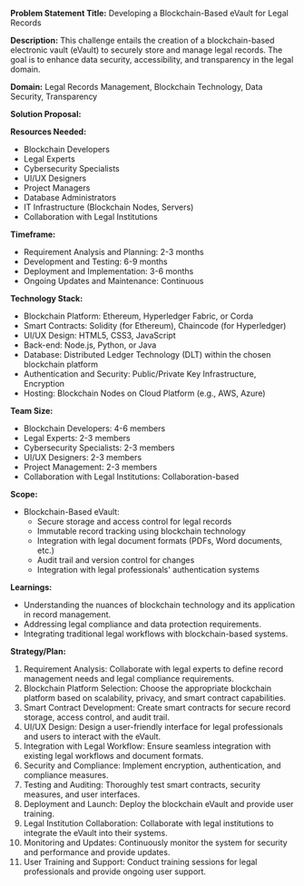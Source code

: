 **Problem Statement Title:** Developing a Blockchain-Based eVault for Legal Records

**Description:** This challenge entails the creation of a blockchain-based electronic vault (eVault) to securely store and manage legal records. The goal is to enhance data security, accessibility, and transparency in the legal domain.

**Domain:** Legal Records Management, Blockchain Technology, Data Security, Transparency

**Solution Proposal:**

**Resources Needed:**
- Blockchain Developers
- Legal Experts
- Cybersecurity Specialists
- UI/UX Designers
- Project Managers
- Database Administrators
- IT Infrastructure (Blockchain Nodes, Servers)
- Collaboration with Legal Institutions

**Timeframe:**
- Requirement Analysis and Planning: 2-3 months
- Development and Testing: 6-9 months
- Deployment and Implementation: 3-6 months
- Ongoing Updates and Maintenance: Continuous

**Technology Stack:**
- Blockchain Platform: Ethereum, Hyperledger Fabric, or Corda
- Smart Contracts: Solidity (for Ethereum), Chaincode (for Hyperledger)
- UI/UX Design: HTML5, CSS3, JavaScript
- Back-end: Node.js, Python, or Java
- Database: Distributed Ledger Technology (DLT) within the chosen blockchain platform
- Authentication and Security: Public/Private Key Infrastructure, Encryption
- Hosting: Blockchain Nodes on Cloud Platform (e.g., AWS, Azure)

**Team Size:**
- Blockchain Developers: 4-6 members
- Legal Experts: 2-3 members
- Cybersecurity Specialists: 2-3 members
- UI/UX Designers: 2-3 members
- Project Management: 2-3 members
- Collaboration with Legal Institutions: Collaboration-based

**Scope:**
- Blockchain-Based eVault:
  - Secure storage and access control for legal records
  - Immutable record tracking using blockchain technology
  - Integration with legal document formats (PDFs, Word documents, etc.)
  - Audit trail and version control for changes
  - Integration with legal professionals' authentication systems

**Learnings:**
- Understanding the nuances of blockchain technology and its application in record management.
- Addressing legal compliance and data protection requirements.
- Integrating traditional legal workflows with blockchain-based systems.

**Strategy/Plan:**
1. Requirement Analysis: Collaborate with legal experts to define record management needs and legal compliance requirements.
2. Blockchain Platform Selection: Choose the appropriate blockchain platform based on scalability, privacy, and smart contract capabilities.
3. Smart Contract Development: Create smart contracts for secure record storage, access control, and audit trail.
4. UI/UX Design: Design a user-friendly interface for legal professionals and users to interact with the eVault.
5. Integration with Legal Workflow: Ensure seamless integration with existing legal workflows and document formats.
6. Security and Compliance: Implement encryption, authentication, and compliance measures.
7. Testing and Auditing: Thoroughly test smart contracts, security measures, and user interfaces.
8. Deployment and Launch: Deploy the blockchain eVault and provide user training.
9. Legal Institution Collaboration: Collaborate with legal institutions to integrate the eVault into their systems.
10. Monitoring and Updates: Continuously monitor the system for security and performance and provide updates.
11. User Training and Support: Conduct training sessions for legal professionals and provide ongoing user support.